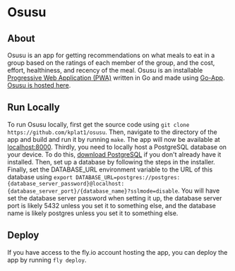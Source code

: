 # Osusu

## About

Osusu is an app for getting recommendations on what meals to eat in a group based on the ratings of each member of the group, and the cost, effort, healthiness, and recency of the meal. Osusu is an installable [Progressive Web Application (PWA)](https://web.dev/progressive-web-apps/) written in Go and made using [Go-App](https://github.com/maxence-charriere/go-app). [Osusu is hosted here](https://osusu.fly.dev).

## Run Locally

To run Osusu locally, first get the source code using `git clone https://github.com/kplat1/osusu`. Then, navigate to the directory of the app and build and run it by running `make`. The app will now be available at [localhost:8000](http://localhost:8000). Thirdly, you need to locally host a PostgreSQL database on your device. To do this, [download PostgreSQL](https://www.postgresql.org/download/) if you don't already have it installed. Then, set up a database by following the steps in the installer. Finally, set the DATABASE_URL environment variable to the URL of this database using `export DATABASE_URL=postgres://postgres:{database_server_password}@localhost:{database_server_port}/{database_name}?sslmode=disable`. You will have set the database server password when setting it up, the database server port is likely 5432 unless you set it to something else, and the database name is likely postgres unless you set it to something else.

## Deploy

If you have access to the fly.io account hosting the app, you can deploy the app by running `fly deploy`.